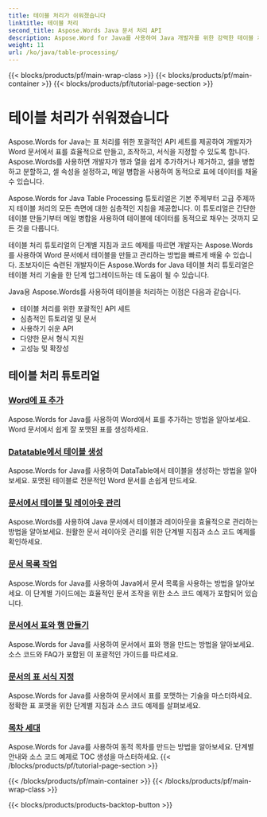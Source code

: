 ```yaml
---
title: 테이블 처리가 쉬워졌습니다
linktitle: 테이블 처리
second_title: Aspose.Words Java 문서 처리 API
description: Aspose.Word for Java를 사용하여 Java 개발자를 위한 강력한 테이블 처리 API를 알아보세요. Word 문서에서 테이블을 만들고, 조작하고, 서식을 지정하세요. 오늘 문서 처리 애플리케이션을 강화하세요.
weight: 11
url: /ko/java/table-processing/
---
```


{{< blocks/products/pf/main-wrap-class >}}
{{< blocks/products/pf/main-container >}}
{{< blocks/products/pf/tutorial-page-section >}}

# 테이블 처리가 쉬워졌습니다


Aspose.Words for Java는 표 처리를 위한 포괄적인 API 세트를 제공하여 개발자가 Word 문서에서 표를 효율적으로 만들고, 조작하고, 서식을 지정할 수 있도록 합니다. Aspose.Words를 사용하면 개발자가 행과 열을 쉽게 추가하거나 제거하고, 셀을 병합하고 분할하고, 셀 속성을 설정하고, 메일 병합을 사용하여 동적으로 표에 데이터를 채울 수 있습니다.

Aspose.Words for Java Table Processing 튜토리얼은 기본 주제부터 고급 주제까지 테이블 처리의 모든 측면에 대한 심층적인 지침을 제공합니다. 이 튜토리얼은 간단한 테이블 만들기부터 메일 병합을 사용하여 테이블에 데이터를 동적으로 채우는 것까지 모든 것을 다룹니다.

테이블 처리 튜토리얼의 단계별 지침과 코드 예제를 따르면 개발자는 Aspose.Words를 사용하여 Word 문서에서 테이블을 만들고 관리하는 방법을 빠르게 배울 수 있습니다. 초보자이든 숙련된 개발자이든 Aspose.Words for Java 테이블 처리 튜토리얼은 테이블 처리 기술을 한 단계 업그레이드하는 데 도움이 될 수 있습니다.

Java용 Aspose.Words를 사용하여 테이블을 처리하는 이점은 다음과 같습니다.

* 테이블 처리를 위한 포괄적인 API 세트
* 심층적인 튜토리얼 및 문서
* 사용하기 쉬운 API
* 다양한 문서 형식 지원
* 고성능 및 확장성


## 테이블 처리 튜토리얼

### [Word에 표 추가](./add-table-in-word/)
Aspose.Words for Java를 사용하여 Word에서 표를 추가하는 방법을 알아보세요. Word 문서에서 쉽게 잘 포맷된 표를 생성하세요.
### [Datatable에서 테이블 생성](./generate-table-from-datatable/)
Aspose.Words for Java를 사용하여 DataTable에서 테이블을 생성하는 방법을 알아보세요. 포맷된 테이블로 전문적인 Word 문서를 손쉽게 만드세요. 
### [문서에서 테이블 및 레이아웃 관리](./managing-tables-layouts/)
Aspose.Words를 사용하여 Java 문서에서 테이블과 레이아웃을 효율적으로 관리하는 방법을 알아보세요. 원활한 문서 레이아웃 관리를 위한 단계별 지침과 소스 코드 예제를 확인하세요.
### [문서 목록 작업](./working-with-document-lists/)
Aspose.Words for Java를 사용하여 Java에서 문서 목록을 사용하는 방법을 알아보세요. 이 단계별 가이드에는 효율적인 문서 조작을 위한 소스 코드 예제가 포함되어 있습니다.
### [문서에서 표와 행 만들기](./creating-tables-rows/)
Aspose.Words for Java를 사용하여 문서에서 표와 행을 만드는 방법을 알아보세요. 소스 코드와 FAQ가 포함된 이 포괄적인 가이드를 따르세요.
### [문서의 표 서식 지정](./formatting-tables/)
Aspose.Words for Java를 사용하여 문서에서 표를 포맷하는 기술을 마스터하세요. 정확한 표 포맷을 위한 단계별 지침과 소스 코드 예제를 살펴보세요.
### [목차 세대](./table-contents-generation/)
Aspose.Words for Java를 사용하여 동적 목차를 만드는 방법을 알아보세요. 단계별 안내와 소스 코드 예제로 TOC 생성을 마스터하세요.
{{< /blocks/products/pf/tutorial-page-section >}}

{{< /blocks/products/pf/main-container >}}
{{< /blocks/products/pf/main-wrap-class >}}

{{< blocks/products/products-backtop-button >}}
